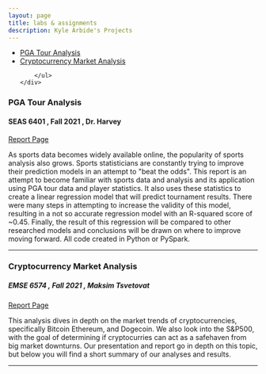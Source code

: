 ```yaml
---
layout: page
title: labs & assignments
description: Kyle Arbide's Projects
---
```



<div class="navbar">
    <div class="navbar-inner">
        <ul class="nav">
            <li><a href="#PGA">PGA Tour Analysis</a></li>
            <li><a href="#Crypto">Cryptocurrency Market Analysis</a></li>
            
        </ul>
    </div>
</div>


###  <a name="PGA"></a>PGA Tour Analysis

#### SEAS 6401 ,  Fall 2021 ,   Dr. Harvey

[Report Page](/pages/publpics/GolfDataAnalysis.md)

As sports data becomes widely available online, the popularity of sports analysis also grows. Sports statisticians are constantly trying to improve their prediction models in an attempt to "beat the odds". This report is an attempt to become familiar with sports data and analysis and its application using PGA tour data and player statistics. It also uses these statistics to create a linear regression model that will predict tournament results. There were many steps in attempting to increase the validity of this model, resulting in a not so accurate regression model with an R-squared score of ~0.45. Finally, the result of this regression will be compared to other researched models and conclusions will be drawn on where to improve moving forward. All code created in Python or PySpark.

---

### <a name="Crypto"></a>Cryptocurrency Market Analysis

##### EMSE 6574 ,  Fall 2021 ,  Maksim Tsvetovat

[Report Page](/pages/publpics/CryptoTimeSeries.md)

This analysis dives in depth on the market trends of cryptocurrencies, specifically Bitcoin Ethereum, and Dogecoin. We also look into the S&P500, with the goal of determining if cryptocurries can act as a safehaven from big market downturns. Our presentation and report go in depth on this topic, but below you will find a short summary of our analyses and results.

---
